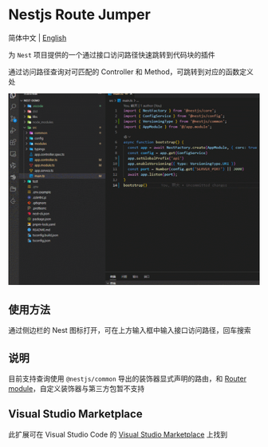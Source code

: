 # Nestjs Route Jumper

简体中文 | [English](./README.md)

为 `Nest` 项目提供的一个通过接口访问路径快速跳转到代码块的插件

通过访问路径查询对可匹配的 Controller 和 Method，可跳转到对应的函数定义处

![priview](https://github.com/hmydgz/nestjs-route-jumper/raw/main/doc/images/priview.gif)

## 使用方法

通过侧边栏的 Nest 图标打开，可在上方输入框中输入接口访问路径，回车搜索

## 说明

目前支持查询使用 `@nestjs/common` 导出的装饰器显式声明的路由，和 [Router module](https://docs.nestjs.com/recipes/router-module)，自定义装饰器与第三方包暂不支持

## Visual Studio Marketplace

此扩展可在 Visual Studio Code 的 [Visual Studio Marketplace](https://marketplace.visualstudio.com/items?itemName=hmydgz.nestjs-route-jumper) 上找到
